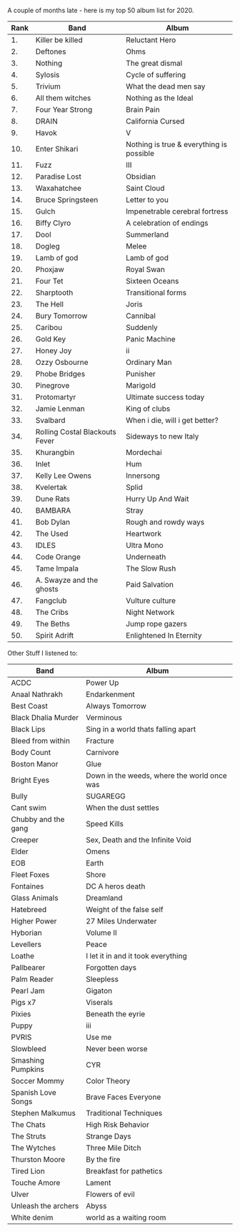  A couple of months late - here is my top 50 album list for 2020. 

| Rank | Band             | Album          |
| ---- | ---------------- | -------------- |
| 1.   | Killer be killed |	Reluctant Hero |
| 2.   | Deftones         | Ohms |
| 3.| Nothing | The great dismal |
| 4.| Sylosis | Cycle of suffering |
| 5.|	Trivium	| What the dead men say |
| 6.|	All them witches |	Nothing as the Ideal |
| 7.|	Four Year Strong |	Brain Pain |
| 8.|	DRAIN |	California Cursed |
| 9.|	Havok |	V |
| 10.|	Enter Shikari |	Nothing is true & everything is possible | 
| 11.|	Fuzz |	III |
| 12.|	Paradise Lost |	Obsidian |
| 13.|	Waxahatchee |	Saint Cloud |
| 14.|	Bruce Springsteen |	Letter to you |
| 15.|	Gulch |	Impenetrable cerebral fortress |
| 16.|	Biffy Clyro |	A celebration of endings |
| 17.|	Dool |	Summerland |
| 18.|	Dogleg |	Melee |
| 19.|	Lamb of god |	Lamb of god |
| 20.|	Phoxjaw |	Royal Swan |
| 21.|	Four Tet |	Sixteen Oceans |
| 22.|	Sharptooth |	Transitional forms |
| 23.|	The Hell |	Joris |
| 24.|	Bury Tomorrow |	Cannibal |
| 25.|	Caribou |	Suddenly |
| 26.|	Gold Key |	Panic Machine |
| 27.|	Honey Joy |	ii |
| 28.|	Ozzy Osbourne |	Ordinary Man |
| 29.|	Phobe Bridges |	Punisher |
| 30.|	Pinegrove |	Marigold |
| 31.|	Protomartyr |	Ultimate success today |
| 32.|	Jamie Lenman |	King of clubs |
| 33.|	Svalbard |	When i die, will i get better? |
| 34.|	Rolling Costal Blackouts Fever |	Sideways to new Italy |
| 35.|	Khurangbin |	Mordechai | 
| 36.|	Inlet |	Hum |
| 37.|	Kelly Lee Owens |	Innersong |
| 38.|	Kvelertak |	Splid |
| 39.|	Dune Rats |	Hurry Up And Wait |
| 40.|	BAMBARA |	Stray |
| 41.|	Bob Dylan |	Rough and rowdy ways |
| 42.|	The Used |	Heartwork |
| 43.|	IDLES |	Ultra Mono |
| 44.|	Code Orange |	Underneath |
| 45.|	Tame Impala |	The Slow Rush |
| 46.|	A. Swayze and the ghosts |	Paid Salvation |
| 47.|	Fangclub |	Vulture culture |
| 48.|	The Cribs |	Night Network |
| 49.|	The Beths |	Jump rope gazers |
| 50.|	Spirit Adrift |	Enlightened In Eternity |

Other Stuff I listened to:

| Band             | Album          |
| ---------------- | -------------- |
| ACDC |	Power Up |
| Anaal Nathrakh |	Endarkenment |
| Best Coast |	Always Tomorrow |
| Black Dhalia Murder |	Verminous |
| Black Lips |	Sing in a world thats falling apart |
| Bleed from within |	Fracture |
| Body Count |	Carnivore |
| Boston Manor |	Glue |
| Bright Eyes |	Down in the weeds, where the world once was |
| Bully |	SUGAREGG |
| Cant swim |	When the dust settles |
| Chubby and the gang |	Speed Kills |
| Creeper |	Sex, Death and the Infinite Void |
| Elder	 |Omens |
| EOB |	Earth |
| Fleet Foxes |	Shore |
| Fontaines | DC	A heros death |
| Glass Animals |	Dreamland |
| Hatebreed |	Weight of the false self |
| Higher Power |	27 Miles Underwater |
| Hyborian |	Volume II |
| Levellers |	Peace |
| Loathe |	I let it in and it took everything |
| Pallbearer |	Forgotten days |
| Palm Reader |	Sleepless |
| Pearl Jam |	Gigaton |
| Pigs x7 |	Viserals |
| Pixies |	Beneath the eyrie |
| Puppy |	iii |
| PVRIS |	Use me |
| Slowbleed |	Never been worse |
| Smashing Pumpkins |	CYR  |
| Soccer Mommy |	Color Theory |
| Spanish Love Songs |	Brave Faces Everyone |
| Stephen Malkumus |	Traditional Techniques |
| The Chats |	High Risk Behavior |
| The Struts |	Strange Days |
| The Wytches |	Three Mile Ditch |
| Thurston Moore |	By the fire |
| Tired Lion |	Breakfast for pathetics |
| Touche Amore |	Lament |
| Ulver |	Flowers of evil |
| Unleash the archers |	Abyss |
| White denim |	world as a waiting room |
